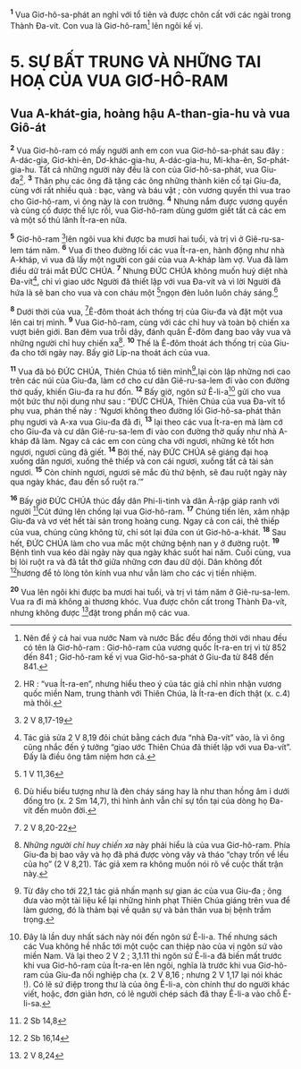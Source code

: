 <sup><b>1</b></sup> Vua Giơ-hô-sa-phát an nghỉ với tổ tiên và được chôn cất với các ngài trong Thành Đa-vít. Con vua là Giơ-hô-ram[^1] lên ngôi kế vị.

# 5. SỰ BẤT TRUNG VÀ NHỮNG TAI HOẠ CỦA VUA GIƠ-HÔ-RAM
## Vua A-khát-gia, hoàng hậu A-than-gia-hu và vua Giô-át
<sup><b>2</b></sup> Vua Giơ-hô-ram có mấy người anh em con vua Giơ-hô-sa-phát sau đây : A-dác-gia, Giơ-khi-ên, Dơ-khác-gia-hu, A-dác-gia-hu, Mi-kha-ên, Sơ-phát-gia-hu. Tất cả những người này đều là con của Giơ-hô-sa-phát, vua Giu-đa[^2]. <sup><b>3</b></sup> Thân phụ các ông đã tặng các ông những thành kiên cố tại Giu-đa, cùng với rất nhiều quà : bạc, vàng và báu vật ; còn vương quyền thì vua trao cho Giơ-hô-ram, vì ông này là con trưởng. <sup><b>4</b></sup> Nhưng nắm được vương quyền và củng cố được thế lực rồi, vua Giơ-hô-ram dùng gươm giết tất cả các em và một số thủ lãnh Ít-ra-en nữa.

<sup><b>5</b></sup> Giơ-hô-ram [^1*]lên ngôi vua khi được ba mươi hai tuổi, và trị vì ở Giê-ru-sa-lem tám năm. <sup><b>6</b></sup> Vua đi theo đường lối các vua Ít-ra-en, hành động như nhà A-kháp, vì vua đã lấy một người con gái của vua A-kháp làm vợ. Vua đã làm điều dữ trái mắt ĐỨC CHÚA. <sup><b>7</b></sup> Nhưng ĐỨC CHÚA không muốn huỷ diệt nhà Đa-vít[^3], chỉ vì giao ước Người đã thiết lập với vua Đa-vít và vì lời Người đã hứa là sẽ ban cho vua và con cháu một [^2*]ngọn đèn luôn luôn cháy sáng.[^4]

<sup><b>8</b></sup> Dưới thời của vua, [^3*]Ê-đôm thoát ách thống trị của Giu-đa và đặt một vua lên cai trị mình. <sup><b>9</b></sup> Vua Giơ-hô-ram, cùng với các chỉ huy và toàn bộ chiến xa vượt biên giới. Ban đêm vua trỗi dậy, đánh quân Ê-đôm đang bao vây vua và những người chỉ huy chiến xa[^5]. <sup><b>10</b></sup> Thế là Ê-đôm thoát ách thống trị của Giu-đa cho tới ngày nay. Bấy giờ Líp-na thoát ách của vua.

<sup><b>11</b></sup> Vua đã bỏ ĐỨC CHÚA, Thiên Chúa tổ tiên mình[^6],lại còn lập những nơi cao trên các núi của Giu-đa, làm cớ cho cư dân Giê-ru-sa-lem đi vào con đường thờ quấy, khiến Giu-đa ra hư đốn. <sup><b>12</b></sup> Bấy giờ, ngôn sứ Ê-li-a[^7] gửi cho vua một bức thư nội dung như sau : “ĐỨC CHÚA, Thiên Chúa của vua Đa-vít tổ phụ vua, phán thế này : ‘Ngươi không theo đường lối Giơ-hô-sa-phát thân phụ ngươi và A-xa vua Giu-đa đã đi, <sup><b>13</b></sup> lại theo các vua Ít-ra-en mà làm cớ cho Giu-đa và cư dân Giê-ru-sa-lem đi vào con đường thờ quấy như nhà A-kháp đã làm. Ngay cả các em con cùng cha với ngươi, những kẻ tốt hơn ngươi, ngươi cũng đã giết. <sup><b>14</b></sup> Bởi thế, này ĐỨC CHÚA sẽ giáng đại hoạ xuống dân ngươi, xuống thê thiếp và con cái ngươi, xuống tất cả tài sản ngươi. <sup><b>15</b></sup> Còn chính ngươi, ngươi sẽ mắc đủ thứ bệnh, sẽ đau ruột ngày này qua ngày khác, đau đến sổ ruột ra.’”

<sup><b>16</b></sup> Bấy giờ ĐỨC CHÚA thúc đẩy dân Phi-li-tinh và dân Ả-rập giáp ranh với người [^4*]Cút đứng lên chống lại vua Giơ-hô-ram. <sup><b>17</b></sup> Chúng tiến lên, xâm nhập Giu-đa và vơ vét hết tài sản trong hoàng cung. Ngay cả con cái, thê thiếp của vua, chúng cũng không từ, chỉ sót lại đứa con út Giơ-hô-a-khát. <sup><b>18</b></sup> Sau hết, ĐỨC CHÚA làm cho vua mắc một chứng bệnh nan y ở đường ruột. <sup><b>19</b></sup> Bệnh tình vua kéo dài ngày này qua ngày khác suốt hai năm. Cuối cùng, vua bị lòi ruột ra và đã tắt thở giữa những cơn đau dữ dội. Dân không đốt [^5*]hương để tỏ lòng tôn kính vua như vẫn làm cho các vị tiền nhiệm.

<sup><b>20</b></sup> Vua lên ngôi khi được ba mươi hai tuổi, và trị vì tám năm ở Giê-ru-sa-lem. Vua ra đi mà không ai thương khóc. Vua được chôn cất trong Thành Đa-vít, nhưng không được [^6*]đặt trong phần mộ các vua.

[^1]: Nên để ý cả hai vua nước Nam và nước Bắc đều đồng thời với nhau đều có tên là Giơ-hô-ram : Giơ-hô-ram của vương quốc Ít-ra-en trị vì từ 852 đến 841 ; Giơ-hô-ram kế vị vua Giơ-hô-sa-phát ở Giu-đa từ 848 đến 841.
[^2]: HR : “vua Ít-ra-en”, nhưng hiểu theo ý của tác giả chỉ nhìn nhận vương quốc miền Nam, trung thành với Thiên Chúa, là Ít-ra-en đích thật (x. c.4) mà thôi.
[^3]: Tác giả sửa 2 V 8,19 đôi chút bằng cách đưa “nhà Đa-vít” vào, là vì ông cũng nhắc đến ý tưởng “giao ước Thiên Chúa đã thiết lập với vua Đa-vít”. Đấy là điều ông tâm niệm hơn cả.
[^4]: Dù hiểu biểu tượng như là đèn cháy sáng hay là như than hồng âm ỉ dưới đống tro (x. 2 Sm 14,7), thì hình ảnh vẫn chỉ sự tồn tại của dòng họ Đa-vít đến muôn đời.
[^5]: <i>Những người chỉ huy chiến xa</i> này phải hiểu là của vua Giơ-hô-ram. Phía Giu-đa bị bao vây và họ đã phá được vòng vây và tháo “chạy trốn về lều của họ” (2 V 8,21). Tác giả xem ra không muốn nói rõ về cuộc thất trận này.
[^6]: Từ đây cho tới 22,1 tác giả nhấn mạnh sự gian ác của vua Giu-đa ; ông đưa vào một tài liệu kể lại những hình phạt Thiên Chúa giáng trên vua để làm gương, đó là thảm bại về quân sự và bản thân vua bị bệnh trầm trọng.
[^7]: Đây là lần duy nhất sách này nói đến ngôn sứ Ê-li-a. Thế nhưng sách các Vua không hề nhắc tới một cuộc can thiệp nào của vị ngôn sứ vào miền Nam. Vả lại theo 2 V 2 ; 3,1.11 thì ngôn sứ Ê-li-a đã biến mất trước khi vua Giơ-hô-ram của Ít-ra-en lên ngôi, nghĩa là trước khi vua Giơ-hô-ram của Giu-đa nối nghiệp cha (x. 2 V 8,16 ; nhưng 2 V 1,17 lại nói khác !). Có lẽ sứ điệp trong thư là của ông Ê-li-a, còn chính thư do người khác viết, hoặc, đơn giản hơn, có lẽ người chép sách đã thay Ê-li-a vào chỗ Ê-li-sa.
[^1*]: 2 V 8,17-19
[^2*]: 1 V 11,36
[^3*]: 2 V 8,20-22
[^4*]: 2 Sb 14,8
[^5*]: 2 Sb 16,14
[^6*]: 2 V 8,24
